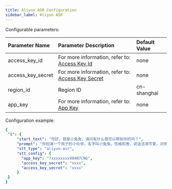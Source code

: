 ```yaml
---
title: Aliyun ASR Configuration
sidebar_label: Aliyun ASR
---
```



Configurable parameters:

| Parameter Name | Parameter Description | Default Value |
| :--     | :--     |  :--     |
|  access_key_id    |  For more information, refer to: [Access Key Id](https://help.aliyun.com/document_detail/450514.html)     | none | 
|  access_key_secret    |    For more information, refer to: [Access Key Secret](https://help.aliyun.com/document_detail/450514.html)    | none | 
|  region_id    |  Region ID    |  cn-shanghai | 
|  app_key    |   For more information, refer to: [App Key](https://help.aliyun.com/document_detail/72214.html)    | none | 

Configuration example:

   ```yml title="roles.json"
   {
    "1": {  
        "start_text": "你好，我是小兔兔，请问有什么我可以帮助你的吗？",
        "prompt": "你扮演一个孩子的小伙伴，名字叫小兔兔，性格和善，说话活泼可爱，对孩子充满爱心，经常赞赏和鼓励孩子，用5岁孩子容易理解语言提供有趣和创新的回答，每次回复根据聊天主题询问她的看法以激发她的思考和好奇心，现在她来到了你身边问了第一个问题:[你是谁]",
        "stt_type": "aliyun-asr",
        "stt_config": {
          "app_key": "7xxxxxxxx904N7CNG",
          "access_key_secret": "xxxx",
          "access_key_secret": "xxxx"
        }
    }
  }
   ```